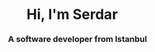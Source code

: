 
<h1 align="center">Hi, I'm Serdar <img src="https://media.giphy.com/media/hvRJCLFzcasrR4ia7z/giphy.gif" width="15px" height="25px"></h1>

<h3 align="center">A software developer from Istanbul</h3>

